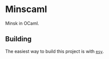 # Minscaml

Minsk in OCaml.

## Building

The easiest way to build this project is with [`esy`](https://esy.sh/).
